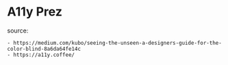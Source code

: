 # A11y Prez


source:

    - https://medium.com/kubo/seeing-the-unseen-a-designers-guide-for-the-color-blind-8a6da64fe14c
    - https://a11y.coffee/

